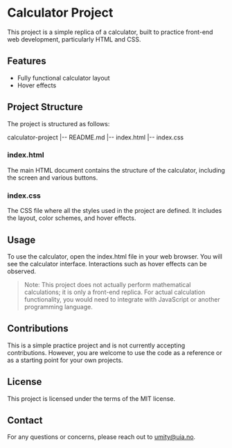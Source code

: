 # Calculator Project

This project is a simple replica of a calculator, built to practice front-end web development, particularly HTML and CSS.

## Features
- Fully functional calculator layout
- Hover effects

## Project Structure
The project is structured as follows:

calculator-project
|-- README.md
|-- index.html
|-- index.css


### index.html
The main HTML document contains the structure of the calculator, including the screen and various buttons.

### index.css
The CSS file where all the styles used in the project are defined. It includes the layout, color schemes, and hover effects.

## Usage
To use the calculator, open the index.html file in your web browser. You will see the calculator interface. Interactions such as hover effects can be observed.

> Note: This project does not actually perform mathematical calculations; it is only a front-end replica. For actual calculation functionality, you would need to integrate with JavaScript or another programming language.

## Contributions
This is a simple practice project and is not currently accepting contributions. However, you are welcome to use the code as a reference or as a starting point for your own projects.

## License
This project is licensed under the terms of the MIT license.

## Contact

For any questions or concerns, please reach out to umity@uia.no.
